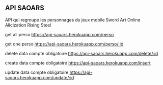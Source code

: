 ## API SAOARS
API qui regroupe les personnages du jeux mobile Sword Art Online Alicization Rising Steel

get all perso
https://api-saoars.herokuapp.com/perso

get one perso 
https://api-saoars.herokuapp.com/perso/:id

delete data
compte obligatoire
https://api-saoars.herokuapp.com/delete/:id 

create data
compte obligatoire
https://api-saoars.herokuapp.com/insert

update data 
compte obligatoire
https://api-saoars.herokuapp.com/update/:id


